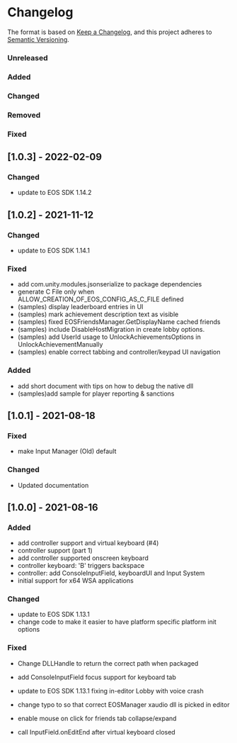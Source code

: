 # Changelog
The format is based on [Keep a Changelog](https://keepachangelog.com/en/1.0.0/),
and this project adheres to [Semantic Versioning](https://semver.org/spec/v2.0.0.html).

### Unreleased
### Added
### Changed
### Removed
### Fixed

## [1.0.3] - 2022-02-09

### Changed
- update to EOS SDK 1.14.2

## [1.0.2] - 2021-11-12

### Changed
- update to EOS SDK 1.14.1
### Fixed
- add com.unity.modules.jsonserialize to package dependencies
- generate C File only when ALLOW_CREATION_OF_EOS_CONFIG_AS_C_FILE defined
- (samples) display leaderboard entries in UI
- (samples) mark achievement description text as visible
- (samples) fixed EOSFriendsManager.GetDisplayName cached friends
- (samples) include DisableHostMigration in create lobby options.
- (samples) add UserId usage to UnlockAchievementsOptions in UnlockAchievementManually
- (samples) enable correct tabbing and controller/keypad UI navigation
### Added
- add short document with tips on how to debug the native dll
- (samples)add sample for player reporting & sanctions

## [1.0.1] - 2021-08-18

### Fixed
- make Input Manager (Old) default
### Changed
- Updated documentation

## [1.0.0] - 2021-08-16
### Added
- add controller support and virtual keyboard (#4)
- controller support (part 1)
- add controller supported onscreen keyboard
- controller keyboard: 'B' triggers backspace
- controller: add ConsoleInputField, keyboardUI and Input System
- initial support for x64 WSA applications

### Changed
- update to EOS SDK 1.13.1
- change code to make it easier to have platform specific platform init options

### Fixed
- Change DLLHandle to return the correct path when packaged
- add ConsoleInputField focus support for keyboard tab
- update to EOS SDK 1.13.1 fixing in-editor Lobby with voice crash
- change typo to so that correct EOSManager xaudio dll is picked in editor
- enable mouse on click for friends tab collapse/expand

- call InputField.onEditEnd after virtual keyboard closed
